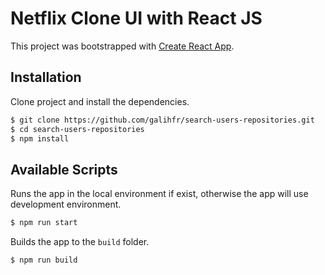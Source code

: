 # Netflix Clone UI with React JS

This project was bootstrapped with [Create React App](https://github.com/galihfr/search-users-repositories.git).

## Installation
Clone project and install the dependencies.

```sh
$ git clone https://github.com/galihfr/search-users-repositories.git
$ cd search-users-repositories
$ npm install
```

## Available Scripts
Runs the app in the local environment if exist, otherwise the app will use development environment.

```sh
$ npm run start
```

Builds the app to the `build` folder.

```sh
$ npm run build
```
